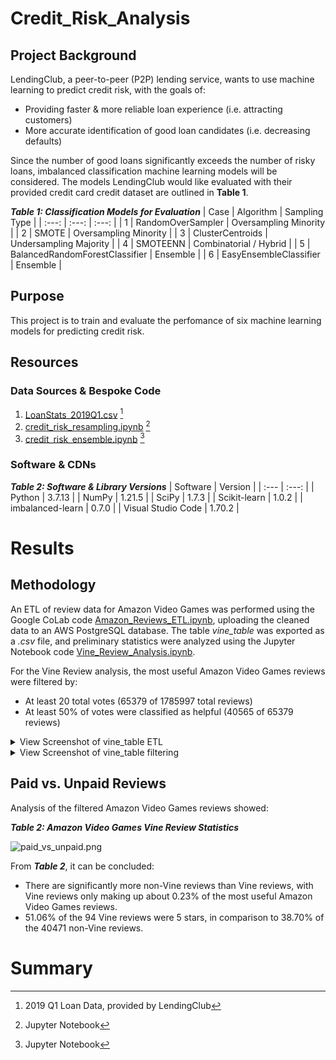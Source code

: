 # Credit_Risk_Analysis
<!-- Using Python and Scikit-learn / imbalanced-learn library to build and evaluate several machine learning models to predict credit risk -->
## Project Background
LendingClub, a peer-to-peer (P2P) lending service, wants to use machine learning to predict credit risk, with the goals of:
- Providing faster & more reliable loan experience (i.e. attracting customers)
- More accurate identification of good loan candidates (i.e. decreasing defaults)
<!-- Peer-to-peer (P2P) lending is a form of financial technology that allows people to lend or borrow money from one another without going through a bank. -->
Since the number of good loans significantly exceeds the number of risky loans, imbalanced classification machine learning models will be considered.  The models LendingClub would like evaluated with their provided credit card credit dataset are outlined in **Table 1**.

***Table 1: Classification Models for Evaluation***
| Case | Algorithm | Sampling Type |
| :---: | :---: | :---: |
| 1 | RandomOverSampler | Oversampling Minority |
| 2 | SMOTE | Oversampling Minority |
| 3 | ClusterCentroids | Undersampling Majority |
| 4 | SMOTEENN | Combinatorial / Hybrid | 
| 5 | BalancedRandomForestClassifier | Ensemble |
| 6 | EasyEnsembleClassifier | Ensemble |

## Purpose
<!-- The purpose of this analysis is well defined (4 pt) -->
This project is to train and evaluate the perfomance of six machine learning models for predicting credit risk.

## Resources
### Data Sources & Bespoke Code
1. [LoanStats_2019Q1.csv](Data/LoanStats_2019Q1.csv) [^1]
2. [credit_risk_resampling.ipynb](credit_risk_resampling.ipynb) [^2]
3. [credit_risk_ensemble.ipynb](credit_risk_ensemble.ipynb) [^2]

[^1]: 2019 Q1 Loan Data, provided by LendingClub  
[^2]: Jupyter Notebook

### Software & CDNs
***Table 2: Software & Library Versions***
| Software | Version |
| :--- | :---: |
| Python | 3.7.13 |
| NumPy | 1.21.5 |
| SciPy | 1.7.3 |
| Scikit-learn | 1.0.2 |
| imbalanced-learn | 0.7.0 |
| Visual Studio Code | 1.70.2 |

# Results 
<!-- There is a bulleted list that describes the balanced accuracy score and the precision and recall scores of all six machine learning models (15 pt) -->
## Methodology
An ETL of review data for Amazon Video Games was performed using the Google CoLab code [Amazon_Reviews_ETL.ipynb](Amazon_Reviews_ETL.ipynb), uploading the cleaned data to an AWS PostgreSQL database.  The table *vine_table* was exported as a *.csv* file, and preliminary statistics were analyzed using the Jupyter Notebook code [Vine_Review_Analysis.ipynb](Vine_Review_Analysis.ipynb).

For the Vine Review analysis, the most useful Amazon Video Games reviews were filtered by:
- At least 20 total votes (65379 of 1785997 total reviews)
- At least 50% of votes were classified as helpful (40565 of 65379 reviews)

<details><summary>View Screenshot of vine_table ETL</summary>
  <p>
  <img src="images/example_ETL_df.png">
  </p>
</details>

<details><summary>View Screenshot of vine_table filtering</summary>
  <p>
  <img src="images/example_filtered_df.png">
  </p>
</details>

## Paid vs. Unpaid Reviews
Analysis of the filtered Amazon Video Games reviews showed:

***Table 2: Amazon Video Games Vine Review Statistics***

![paid_vs_unpaid.png](images/paid_vs_unpaid.png)


From ***Table 2***, it can be concluded:
- There are significantly more non-Vine reviews than Vine reviews, with Vine reviews only making up about 0.23% of the most useful Amazon Video Games reviews.
- 51.06% of the 94 Vine reviews were 5 stars, in comparison to 38.70% of the 40471 non-Vine reviews.

# Summary 
<!-- There is a summary of the results (2 pt) -->
<!-- There is a recommendation on which model to use, or there is no recommendation with a justification (3 pt) -->
